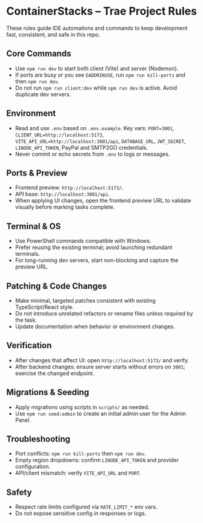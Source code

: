 # ContainerStacks – Trae Project Rules

These rules guide IDE automations and commands to keep development fast, consistent, and safe in this repo.

## Core Commands
- Use `npm run dev` to start both client (Vite) and server (Nodemon).
- If ports are busy or you see `EADDRINUSE`, run `npm run kill-ports` and then `npm run dev`.
- Do not run `npm run client:dev` while `npm run dev` is active. Avoid duplicate dev servers.

## Environment
- Read and use `.env` based on `.env.example`. Key vars: `PORT=3001`, `CLIENT_URL=http://localhost:5173`, `VITE_API_URL=http://localhost:3001/api`, `DATABASE_URL`, `JWT_SECRET`, `LINODE_API_TOKEN`, PayPal and SMTP2GO credentials.
- Never commit or echo secrets from `.env` to logs or messages.

## Ports & Preview
- Frontend preview: `http://localhost:5173/`.
- API base: `http://localhost:3001/api`.
- When applying UI changes, open the frontend preview URL to validate visually before marking tasks complete.

## Terminal & OS
- Use PowerShell commands compatible with Windows.
- Prefer reusing the existing terminal; avoid launching redundant terminals.
- For long-running dev servers, start non-blocking and capture the preview URL.

## Patching & Code Changes
- Make minimal, targeted patches consistent with existing TypeScript/React style.
- Do not introduce unrelated refactors or rename files unless required by the task.
- Update documentation when behavior or environment changes.

## Verification
- After changes that affect UI: open `http://localhost:5173/` and verify.
- After backend changes: ensure server starts without errors on `3001`; exercise the changed endpoint.

## Migrations & Seeding
- Apply migrations using scripts in `scripts/` as needed.
- Use `npm run seed:admin` to create an initial admin user for the Admin Panel.

## Troubleshooting
- Port conflicts: `npm run kill-ports` then `npm run dev`.
- Empty region dropdowns: confirm `LINODE_API_TOKEN` and provider configuration.
- API/client mismatch: verify `VITE_API_URL` and `PORT`.

## Safety
- Respect rate limits configured via `RATE_LIMIT_*` env vars.
- Do not expose sensitive config in responses or logs.